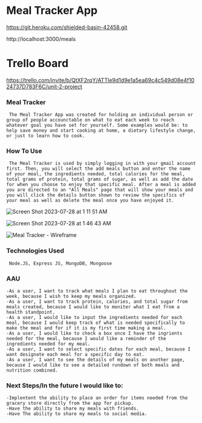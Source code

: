 # Meal Tracker App

https://git.heroku.com/shielded-basin-42458.git

http://localhost:3000/meals

# Trello Board

 https://trello.com/invite/b/QtXF2rqY/ATTIe9d1d9e1a5ea69c4c549d08e4f1024737D783F6C/unit-2-project

### Meal Tracker
``` The Meal Tracker App was created for holding an individual person or group of people accounctable on what to eat each week to reach whatever goal you have set for yourself. Some examples would be: to help save money and start cooking at home, a dietary lifestyle change, or just to learn how to cook.```

### How To Use
``` The Meal Tracker is used by simply logging in with your gmail account first. Then, you will select the add meals button and enter the name of your meal, the ingredients needed, total calories for the meal, total grams of protein, total grams of sugar, as well as add the date for when you choose to enjoy that specific meal. After a meal is added you are directed to an "All Meals" page that will show your meals and you will click the details button shown to review the specifics of your meal as well as delete the meal once you have enjoyed it.```

![Screen Shot 2023-07-28 at 1 11 51 AM](https://github.com/Rodneyg3220/Meal-Tracker---Unit-2-Project/assets/137218767/c2b27ea6-66c4-4bb8-ae56-5561b36b6e63)


![Screen Shot 2023-07-28 at 1 46 43 AM](https://github.com/Rodneyg3220/Meal-Tracker---Unit-2-Project/assets/137218767/747e0b22-16f4-4c80-9fb3-91faa664b9aa)


![Meal Tracker - Wireframe](https://github.com/Rodneyg3220/Meal-Tracker---Unit-2-Project/assets/137218767/319c9e49-43c3-4d75-a5c1-d28186dccdd7)


### Technologies Used
``` Node.JS, Express JS, MongoDB, Mongoose```

### AAU
``` 
-As a user, I want to track what meals I plan to eat throughout the week, because I wish to keep my meals organized.
-As a user, I want to track protein, calories, and total sugar from meals created, because I would like to moniter what I eat from a health standpoint.
-As a user, I would like to input the ingredients needed for each meal, because I would keep track of what is needed specifically to make the meal and for if it is my first time making a meal.
-As a user, I would like to check a box once I have the ingrients needed for the meal, because I would like a reminder of the ingredients needed for my meal.
-As a user, I want to select specific dates for each meal, because I want designate each meal for a specific day to eat.
-As a user, I want to see the details of my meals on another page, because I would like to see a detailed rundown of both meals and nutrition combined.
```
### Next Steps/In the future I would like to:
``` 
-Implentent the ability to place an order for items needed from the gracery store directly from the app for pickup.
-Have the ability to share my meals with friends.
-Have The ability to share my meals to social media.
```
